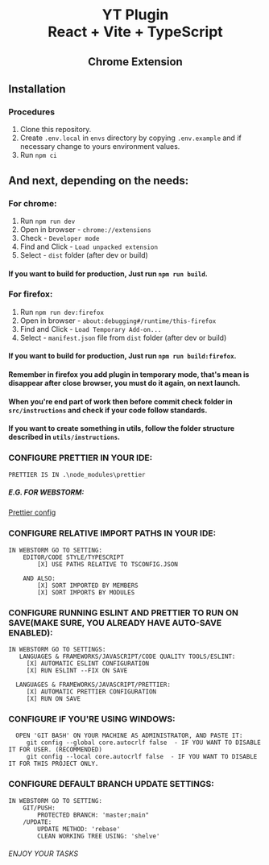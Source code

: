 <div align="center">
<h1> YT Plugin<br/>React + Vite + TypeScript</h1>
<h2> Chrome Extension </h2>
</div>

## Installation <a name="installation"></a>

### Procedures <a name="procedures"></a>

1. Clone this repository.
2. Create `.env.local` in `envs` directory by copying `.env.example` and if necessary change to yours environment
   values.
3. Run `npm ci`

## And next, depending on the needs:

### For chrome:

1. Run `npm run dev`
2. Open in browser - `chrome://extensions`
3. Check - `Developer mode`
4. Find and Click - `Load unpacked extension`
5. Select - `dist` folder (after dev or build)

#### If you want to build for production, Just run `npm run build`.

### For firefox:

1. Run `npm run dev:firefox`
2. Open in browser - `about:debugging#/runtime/this-firefox`
3. Find and Click - `Load Temporary Add-on...`
4. Select - `manifest.json` file from `dist` folder (after dev or build)

#### If you want to build for production, Just run `npm run build:firefox`.

#### Remember in firefox you add plugin in temporary mode, that's mean is disappear after close browser, you must do it again, on next launch.

#### When you're end part of work then before commit check folder in `src/instructions` and check if your code follow standards.

#### If you want to create something in utils, follow the folder structure described in `utils/instructions`.

### CONFIGURE PRETTIER IN YOUR IDE:

    PRETTIER IS IN .\node_modules\prettier

##### E.G. FOR WEBSTORM:

[Prettier config](https://blog.jetbrains.com/webstorm/2020/07/webstorm-2020-2/)

### CONFIGURE RELATIVE IMPORT PATHS IN YOUR IDE:

    IN WEBSTORM GO TO SETTING:
        EDITOR/CODE STYLE/TYPESCRIPT
            [X] USE PATHS RELATIVE TO TSCONFIG.JSON
         
        AND ALSO:
            [X] SORT IMPORTED BY MEMBERS
            [X] SORT IMPORTS BY MODULES 

### CONFIGURE RUNNING ESLINT AND PRETTIER TO RUN ON SAVE(MAKE SURE, YOU ALREADY HAVE AUTO-SAVE ENABLED):

    IN WEBSTORM GO TO SETTINGS:
       LANGUAGES & FRAMEWORKS/JAVASCRIPT/CODE QUALITY TOOLS/ESLINT:
         [X] AUTOMATIC ESLINT CONFIGURATION
         [X] RUN ESLINT --FIX ON SAVE 

      LANGUAGES & FRAMEWORKS/JAVASCRIPT/PRETTIER:
         [X] AUTOMATIC PRETTIER CONFIGURATION
         [X] RUN ON SAVE

### CONFIGURE IF YOU'RE USING WINDOWS:
      OPEN 'GIT BASH' ON YOUR MACHINE AS ADMINISTRATOR, AND PASTE IT:
         git config --global core.autocrlf false  - IF YOU WANT TO DISABLE IT FOR USER. (RECOMMENDED)
         git config --local core.autocrlf false  - IF YOU WANT TO DISABLE IT FOR THIS PROJECT ONLY.

### CONFIGURE DEFAULT BRANCH UPDATE SETTINGS:

    IN WEBSTORM GO TO SETTING:
        GIT/PUSH:
            PROTECTED BRANCH: 'master;main"
        /UPDATE:
            UPDATE METHOD: 'rebase'
            CLEAN WORKING TREE USING: 'shelve'

###### ENJOY YOUR TASKS